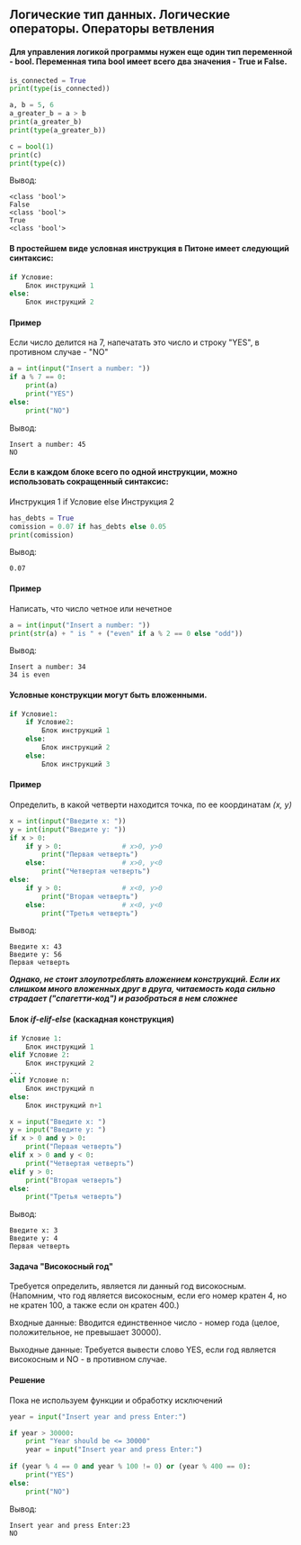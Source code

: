 ## Логические тип данных. Логические операторы. Операторы ветвления

#### Для управления логикой программы нужен еще один тип переменной - bool. Переменная типа bool имеет всего два значения - True и False.

```python
is_connected = True
print(type(is_connected))

a, b = 5, 6
a_greater_b = a > b
print(a_greater_b)
print(type(a_greater_b))

c = bool(1)
print(c)
print(type(c))
```

Вывод:

```
<class 'bool'>
False
<class 'bool'>
True
<class 'bool'>
```

#### В простейшем виде условная инструкция в Питоне имеет следующий синтаксис:

```python
if Условие:
    Блок инструкций 1
else:
    Блок инструкций 2
```

#### Пример

Если число делится на 7, напечатать это число и строку "YES", в противном случае - "NO"

```python
a = int(input("Insert a number: "))
if a % 7 == 0:
    print(a)
    print("YES")
else:
    print("NO")
```

Вывод:

```
Insert a number: 45
NO
```

#### Если в каждом блоке всего по одной инструкции, можно использовать сокращенный синтаксис:

Инструкция 1 if Условие else Инструкция 2

```python
has_debts = True
comission = 0.07 if has_debts else 0.05
print(comission)
```

Вывод:

```
0.07
```

#### Пример

Написать, что число четное или нечетное

```python
a = int(input("Insert a number: "))
print(str(a) + " is " + ("even" if a % 2 == 0 else "odd"))
```

Вывод:

```
Insert a number: 34
34 is even
```

#### Условные конструкции могут быть вложенными.

```python
if Условие1:
    if Условие2:
        Блок инструкций 1
    else:
        Блок инструкций 2
    else:
        Блок инструкций 3
```

#### Пример

Определить, в какой четверти находится точка, по ее координатам *(x, y)*

```python
x = int(input("Введите x: "))
y = int(input("Введите y: "))
if x > 0:
    if y > 0:               # x>0, y>0
        print("Первая четверть")
    else:                   # x>0, y<0
        print("Четвертая четверть")
else:
    if y > 0:               # x<0, y>0
        print("Вторая четверть")
    else:                   # x<0, y<0
        print("Третья четверть")
```

Вывод:

```
Введите x: 43
Введите y: 56
Первая четверть
```

***Однако, не стоит злоупотреблять вложением конструкций. Если их слишком много вложенных друг в друга, читаемость кода сильно страдает ("спагетти-код") и разобраться в нем сложнее***

#### Блок *if-elif-else* (каскадная конструкция)

```python
if Условие 1:
    Блок инструкций 1
elif Условие 2:
    Блок инструкций 2
...
elif Условие n:
    Блок инструкций n
else:
    Блок инструкций n+1
```

```python
x = input("Введите x: ")
y = input("Введите y: ")
if x > 0 and y > 0:
    print("Первая четверть")
elif x > 0 and y < 0:
    print("Четвертая четверть")
elif y > 0:
    print("Вторая четверть")
else:
    print("Третья четверть")
```

Вывод:

```
Введите x: 3
Введите y: 4
Первая четверть
```

#### Задача "Високосный год"

Требуется определить, является ли данный год високосным. (Напомним, что год является високосным, если его номер кратен 4, но не кратен 100, а также если он кратен 400.)

Входные данные: Вводится единственное число - номер года (целое, положительное, не превышает 30000).

Выходные данные: Требуется вывести слово YES, если год является високосным и NO - в противном случае.

#### Решение

Пока не используем функции и обработку исключений

```python
year = input("Insert year and press Enter:")

if year > 30000:
    print "Year should be <= 30000"
    year = input("Insert year and press Enter:")
    
if (year % 4 == 0 and year % 100 != 0) or (year % 400 == 0):
    print("YES")
else:
    print("NO")
```

Вывод:

```
Insert year and press Enter:23
NO
```